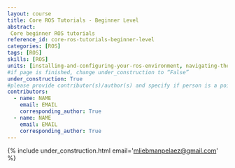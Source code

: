 ```yaml
---
layout: course
title: Core ROS Tutorials - Beginner Level
abstract:
 Core beginner ROS tutorials
reference_id: core-ros-tutorials-beginner-level
categories: [ROS]
tags: [ROS]
skills: [ROS]
units: [installing-and-configuring-your-ros-environment, navigating-the-ros-filesystem, creating-a-ros-package, building-a-ros-package, understanding-ros-nodes, understanding-ros-topics, understanding-ros-services-and-parameters, understanding-rwt-console-and-roslaunch, using-rosed-to-edit-files-in-ros, creating-a-ros-msg-and-srv, writing-a-simple-publisher-and-subscriber-cpp, writing-a-simple-publisher-and-subscriber-py, examining-the-simple-service-client, recording-and-playing-backdata, getting-started-with-roswtf, navigating-the-ros-wiki]
#if page is finished, change under_construction to “False”
under_construction: True
#please provide contributor(s)/author(s) and specify if person is a point of contact (default is "True")
contributors:
  - name: NAME
    email: EMAIL
    corresponding_author: True
  - name: NAME
    email: EMAIL
    corresponding_author: True
---
```


{% include under_construction.html email='mliebmanpelaez@gmail.com' %}
